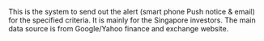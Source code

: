 This is the system to send out the alert (smart phone Push notice & email) for the specified criteria. It is mainly for the Singapore investors. The main data source is from Google/Yahoo finance and exchange website.